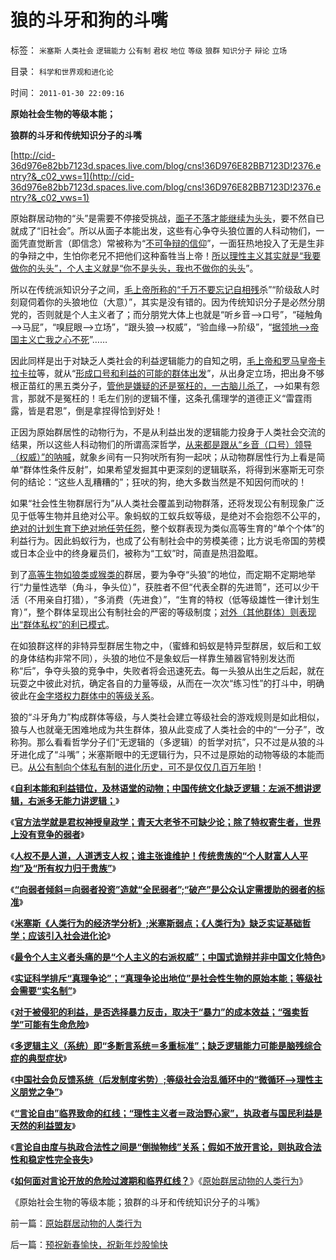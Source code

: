 # 狼的斗牙和狗的斗嘴

标签： `米塞斯` `人类社会` `逻辑能力` `公有制` `君权` `地位` `等级` `狼群` `知识分子` `辩论` `立场` 

目录： `科学和世界观和进化论`

时间： `2011-01-30 22:09:16`

**原始社会生物的等级本能；**

**狼群的斗牙和传统知识分子的斗嘴**

[http://cid-36d976e82bb7123d.spaces.live.com/blog/cns!36D976E82BB7123D!2376.entry?&_c02_vws=1](http://cid-36d976e82bb7123d.spaces.live.com/blog/cns!36D976E82BB7123D!2376.entry?&_c02_vws=1)

原始群居动物的“头”是需要不停接受挑战，[面子不落才能继续为头头](../../../2011/1/21/香港模式和日本鬼子“人肉开采”.md)，要不然自已就成了“旧社会”。所以从面子本能出发，这些有心争夺头狼位置的人科动物们，一面凭直觉断言（即信念）常被称为“[不可争辩的信仰](../../../2009/12/14/不要和信念争论.md)”，一面狂热地投入了无是生非的争辩之中，生怕你老兄不把他们这种畜牲当上帝！[所以理性主义其实就是“我要做你的头头”，个人主义就是“你不是头头，我也不做你的头头](../../../2009/12/13/明确争论和不可争论的边界.md)”。

所以在传统派知识分子之间，[毛上帝所称的“千万不要忘记自相残](../../../2010/12/27/路德新教是与马克思主义完全相反.md)杀”“阶级敌人时刻窥伺着你的头狼地位（大意）”，其实是没有错的。因为传统知识分子是必然分朋党的，否则就是个人主义者了；而分朋党大体上也就是“听乡音——>口号”，“碰触角——>马屁”，“嗅屁眼——>立场”，“跟头狼——>权威”，“验血缘——>阶级”，“[据领地——>帝国主义亡我之心不死](../../../2009/4/20/人性本私来源于生物进化论的生物属性.md)”……

因此同样是出于对缺乏人类社会的利益逻辑能力的自知之明，[毛上帝和罗马皇帝卡拉卡拉](../../../2010/9/5/廉洁的罗马皇帝卡拉卡拉有点象毛主席.md)等，就从“[形成口号和利益的可能的群体出发](../../../2010/9/4/政治斗争的残酷与帝国集权成正比.md)”，从出身定立场，把出身不够根正苗红的黑五类分子，[管他是嫌疑的还是冤枉的，一古脑儿杀了](../../../2009/8/21/古今肃反的道德观之成分决定立场论.md)，——>如果有怨言，那就不是冤枉的！毛左们别的逻辑不懂，这条孔儒理学的道德正义“雷霆雨露，皆是君恩”，倒是拿捏得恰到好处！

正因为原始群居性的动物行为，不是从利益出发的逻辑能力投身于人类社会交流的结果，所以这些人科动物们的所谓高深哲学，[从来都是跟从“乡音（口号）领导（权威）”的呐喊](../../../2010/4/16/朋党相援之“你是咱们一伙的吗”.md)，就象乡间有一只狗吠所有狗一起吠；从动物群居性行为上看是简单“群体性条件反射”，如果希望发掘其中更深刻的逻辑联系，将得到米塞斯无可奈何的结论：“这些人乱糟糟的”；狂吠的狗，绝大多数当然是不知因何而吠的！

如果“社会性生物群居行为”从人类社会覆盖到动物群落，还将发现公有制现象广泛见于低等生物并且绝对公平。象蚂蚁的工蚁兵蚁等级，是绝对不会抱怨不公平的，[绝对的计划生育下绝对地任劳任怨](../../../2011/1/22/计划生育荒谬绝伦.md)，整个蚁群表现为类似高等生育的“单个个体”的利益行为。因此蚂蚁行为，也成了公有制社会中的劳模美德；比方说毛帝国的劳模或日本企业中的终身雇员们，被称为“工蚁”时，简直是热泪盈眶。

到了[高等生物如狼类或猴类的](../../../2009/4/20/人性本私来源于生物进化论的生物属性.md)群居，要为争夺“头狼”的地位，而定期不定期地举行“力量性选举（角斗，争头位）”，获胜者不但“代表全群的先进笥”，还可以少干活（不用亲自打猎），“多消费（先进食）”，“生育的特权（低等级雄性一律计划生育）”，整个群体呈现出公有制社会的严密的等级制度；[对外（其他群体）则表现出“群体私权”的利已模式](../../../2010/1/19/原始人类社会具有公有制和私有制的双重性.md)。

在如狼群这样的非特异型群居生物之中，（蜜蜂和蚂蚁是特异型群居，蚁后和工蚁的身体结构非常不同），头狼的地位不是象蚁后一样靠生殖器官特别发达而称“后”，争夺头狼的竞争中，失败者将会迅速死去。每一头狼从出生之后起，就在玩耍之中彼此对抗，确定各自的力量等级，从而在一次次“练习性”的打斗中，明确彼此在[金字塔权力群体中的等级关系](../../../2010/1/20/奴隶社会传统文化传承的三个因素.md)。

狼的“斗牙角力”构成群体等级，与人类社会建立等级社会的游戏规则是如此相似，狼与人也就毫无困难地成为共生群体，狼从此变成了人类社会的中的“一分子”，改称狗。那么看看哲学分子们“无逻辑的（多逻辑）的哲学对抗”，只不过是从狼的斗牙进化成了“斗嘴”；米塞斯眼中的无逻辑行为，只不过是原始的动物等级的本能而已。[从公有制向个体私有制的进化历史，可不是仅仅几百万年哟](../../../2010/1/19/文明之初就是百万年向个体私有制进化的历史.md)！

《[**自利本能和利益错位，及林语堂的动物；中国传统文化缺乏逻辑：左派不想讲逻辑，右派多无能力讲逻辑；**](../../../2011/1/26/传统文化缺乏逻辑，和利益错位.md)》

《[**官方法学就是君权神授皇政学；青天大老爷不可缺少论；除了特权寄生者，世界上没有竞争的弱者**](../../../2011/1/26/君权神授“向弱者倾斜”和绝对的弱者.md)》

《[**人权不是人道，人道透支人权；谁主张谁维护！传统贵族的“个人财富人人平均”及“所有权力归于贵族”**](../../../2011/1/26/人权不是人道，人道透支人权.md)》

《[**“向弱者倾斜＝向弱者投资”造就“全民弱者”;“破产”是公众认定需援助的弱者的标准**](../../../2011/1/27/“向弱者倾斜＝向弱者投资”造就“全民弱者”.md)》

《[**米塞斯《人类行为的经济学分析》;米塞斯弱点；《人类行为》缺乏实证基础哲学；应该引入社会进化论**](../../../2011/1/27/米塞斯《人类行为的经济学分析》的分析.md)》

《[**最令个人主义者头痛的是“个人主义的右派权威”；中国式诡辩并非中国文化特色**](../../../2011/1/27/“发现”了奥地利学派和米塞斯及哈耶克.md)》

《[**实证科学排斥“真理争论”；“真理争论出地位”是社会性生物的原始本能；等级社会需要“实名制”**](../../../2011/1/28/等级社会需要“实名制”.md)》

《[**对于被侵犯的利益，是否选择暴力反击，取决于“暴力”的成本效益；“强卖哲学”可能有生命危险**](../../../2011/1/28/“强卖哲学”可能有生命危险.md)》

《[**多逻辑主义（系统）即“多断言系统＝多重标准”；缺乏逻辑能力可能是脑残综合症的典型症状**](../../../2011/1/28/缺乏逻辑能力可能是脑残综合症的典型症状.md)》

《[**中国社会负反馈系统（后发制度劣势）;等级社会治乱循环中的“微循环——>理性主义朋党之争”**](../../../2011/1/29/中国社会负反馈系统和后发制度劣势.md)》

《[**“言论自由”临界致命的红线；“理性主义者＝政治野心家”，执政者与国民利益是天然的利益盟友**](../../../2011/1/29/言论自由发展过程中的致命红线.md)》

《[**言论自由度与执政合法性之间是“倒抛物线”关系；假如不放开言论，则执政合法性和稳定性完全丧失**](../../../2011/1/30/对言论自由度“不稳定期过渡期”以高度重视.md)》

《[**如何面对言论开放的危险过渡期和临界红线？**](../../../2011/1/30/如何面对言论开放的危险过渡期和临界红线？.md)》《[原始群居动物的人类行为](../../../2011/1/30/原始群居动物的人类行为.md)》

《原始社会生物的等级本能；狼群的斗牙和传统知识分子的斗嘴》



前一篇：[原始群居动物的人类行为](../../../2011/1/30/原始群居动物的人类行为.md)

后一篇：[预祝新春愉快，祝新年炒股愉快](../../../2011/1/31/预祝新春愉快，祝新年炒股愉快.md)